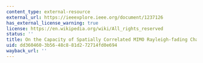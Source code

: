 ```yaml
---
content_type: external-resource
external_url: https://ieeexplore.ieee.org/document/1237126
has_external_license_warning: true
license: https://en.wikipedia.org/wiki/All_rights_reserved
status: ''
title: On the Capacity of Spatially Correlated MIMO Rayleigh-fading Channels
uid: dd360460-3b56-48c8-81d2-72714fd0e694
wayback_url: ''
---
```


